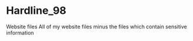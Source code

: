 Hardline_98
===========

Website files
All of my website files minus the files which contain sensitive information
